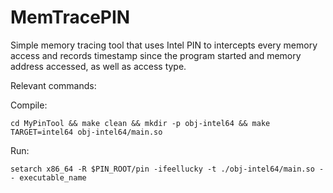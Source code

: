 # MemTracePIN
Simple memory tracing tool that uses Intel PIN to intercepts every memory access and records timestamp since the program started and memory address accessed, as well as access type.

Relevant commands:

Compile:
```
cd MyPinTool && make clean && mkdir -p obj-intel64 && make TARGET=intel64 obj-intel64/main.so
```

Run:
```
setarch x86_64 -R $PIN_ROOT/pin -ifeellucky -t ./obj-intel64/main.so -- executable_name
```
